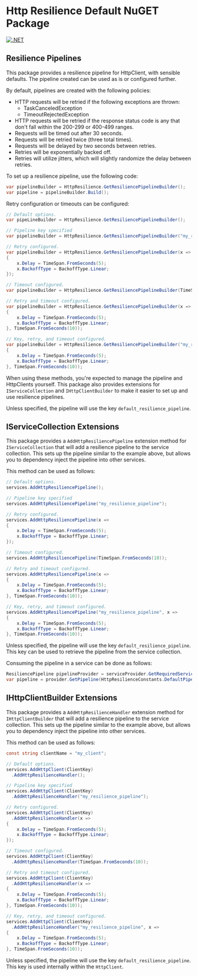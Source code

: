 # Http Resilience Default NuGET Package

[![.NET](https://github.com/Owen-Krueger/Http.Resilience.Default/actions/workflows/dotnet.yaml/badge.svg)](https://github.com/Owen-Krueger/Http.Resilience.Default/actions/workflows/dotnet.yaml)

## Resilience Pipelines

This package provides a resilience pipeline for HttpClient, with sensible defaults. The pipeline created can be used as is or configured further.

By default, pipelines are created with the following policies:
- HTTP requests will be retried if the following exceptions are thrown:
  - TaskCanceledException
  - TimeoutRejectedException
- HTTP requests will be retried if the response status code is any that don't fall within the 200-299 or 400-499 ranges.
- Requests will be timed out after 30 seconds.
- Requests will be retried twice (three total times).
- Requests will be delayed by two seconds between retries.
- Retries will be exponentially backed off.
- Retries will utilize jitters, which will slightly randomize the delay between retries.

To set up a resilience pipeline, use the following code:

``` C#
var pipelineBuilder = HttpResilience.GetResiliencePipelineBuilder();
var pipeline = pipelineBuilder.Build();
```

Retry configuration or timeouts can be configured:
``` C#
// Default options.
var pipeLineBuilder = HttpResilience.GetResiliencePipelineBuilder();

// Pipeline key specified
var pipelineBuilder = HttpResilience.GetResiliencePipelineBuilder("my_resilience_pipeline");

// Retry configured.
var pipelineBuilder = HttpResilience.GetResiliencePipelineBuilder(x =>
{
    x.Delay = TimeSpan.FromSeconds(5);
    x.BackoffType = BackoffType.Linear;
});

// Timeout configured.
var pipelineBuilder = HttpResilience.GetResiliencePipelineBuilder(TimeSpan.FromSeconds(10));

// Retry and timeout configured.
var pipelineBuilder = HttpResilience.GetResiliencePipelineBuilder(x =>
{
    x.Delay = TimeSpan.FromSeconds(5);
    x.BackoffType = BackoffType.Linear;
}, TimeSpan.FromSeconds(10));

// Key, retry, and timeout configured.
var pipelineBuilder = HttpResilience.GetResiliencePipelineBuilder("my_resilience_pipeline", x =>
{
    x.Delay = TimeSpan.FromSeconds(5);
    x.BackoffType = BackoffType.Linear;
}, TimeSpan.FromSeconds(10));
```

When using these methods, you're expected to manage the pipeline and HttpClients yourself. This package also provides extensions for `IServiceCollection` and `IHttpClientBuilder` to make it easier to set up and use resilience pipelines.

Unless specified, the pipeline will use the key `default_resilience_pipeline`.

## IServiceCollection Extensions

This package provides a `AddHttpResiliencePipeline` extension method for `IServiceCollection` that will add a resilience pipeline to the service collection. This sets up the pipeline similar to the example above, but allows you to dependency inject the pipeline into other services.

This method can be used as follows:

``` C#
// Default options.
services.AddHttpResiliencePipeline();

// Pipeline key specified
services.AddHttpResiliencePipeline("my_resilience_pipeline");

// Retry configured.
services.AddHttpResiliencePipeline(x =>
{
    x.Delay = TimeSpan.FromSeconds(5);
    x.BackoffType = BackoffType.Linear;
});

// Timeout configured.
services.AddHttpResiliencePipeline(TimeSpan.FromSeconds(10));

// Retry and timeout configured.
services.AddHttpResiliencePipeline(x =>
{
    x.Delay = TimeSpan.FromSeconds(5);
    x.BackoffType = BackoffType.Linear;
}, TimeSpan.FromSeconds(10));

// Key, retry, and timeout configured.
services.AddHttpResiliencePipeline("my_resilience_pipeline", x =>
{
    x.Delay = TimeSpan.FromSeconds(5);
    x.BackoffType = BackoffType.Linear;
}, TimeSpan.FromSeconds(10));
```

Unless specified, the pipeline will use the key `default_resilience_pipeline`. This key can be used to retrieve the pipeline from the service collection.

Consuming the pipeline in a service can be done as follows:

``` C#
ResiliencePipeline pipelineProvider = serviceProvider.GetRequiredService<ResiliencePipeline<string>>();
var pipeline = provider.GetPipeline(HttpResilienceConstants.DefaultPipelineKey);
```

## IHttpClientBuilder Extensions

This package provides a `AddHttpResilienceHandler` extension method for `IHttpClientBuilder` that will add a resilience pipeline to the service collection. This sets up the pipeline similar to the example above, but allows you to dependency inject the pipeline into other services.

This method can be used as follows:

``` C#
const string clientName = "my_client";

// Default options.
services.AddHttpClient(ClientKey)
  .AddHttpResilienceHandler();

// Pipeline key specified
services.AddHttpClient(ClientKey)
  .AddHttpResilienceHandler("my_resilience_pipeline");

// Retry configured.
services.AddHttpClient(ClientKey)
  .AddHttpResilienceHandler(x =>
{
    x.Delay = TimeSpan.FromSeconds(5);
    x.BackoffType = BackoffType.Linear;
});

// Timeout configured.
services.AddHttpClient(ClientKey)
  .AddHttpResilienceHandler(TimeSpan.FromSeconds(10));

// Retry and timeout configured.
services.AddHttpClient(ClientKey)
  .AddHttpResilienceHandler(x =>
{
    x.Delay = TimeSpan.FromSeconds(5);
    x.BackoffType = BackoffType.Linear;
}, TimeSpan.FromSeconds(10));

// Key, retry, and timeout configured.
services.AddHttpClient(ClientKey)
  .AddHttpResilienceHandler("my_resilience_pipeline", x =>
{
    x.Delay = TimeSpan.FromSeconds(5);
    x.BackoffType = BackoffType.Linear;
}, TimeSpan.FromSeconds(10));
```

Unless specified, the pipeline will use the key `default_resilience_pipeline`. This key is used internally within the `HttpClient`.